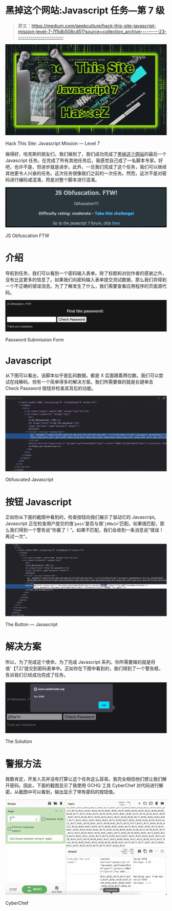 # 黑掉这个网站:Javascript 任务—第 7 级

> 原文：<https://medium.com/geekculture/hack-this-site-javascript-mission-level-7-7f5db508cd51?source=collection_archive---------23----------------------->

![](img/be5661d99c3cc708cbbdce7dae5d3781.png)

Hack This Site: Javascript Mission — Level 7

做得好，哈克斯的朋友们，我们做到了，我们成功完成了[黑掉这个网站](https://hackthissite.org/)的最后一个 Javascript 任务。在完成了所有其他任务后，我感觉自己成了一名脚本专家。好吧，也许不是，但进步就是进步。此外，一旦我们完成了这个任务，我们可以继续其他更令人兴奋的任务。这次任务很像我们之前的一次任务。然而，这次不是对密码进行编码或混淆，而是对整个脚本进行混淆。

![](img/9adb660cb3c1ea4a2b6409bf7b20b8fd.png)

JS Obfuscation FTW

# 介绍

导航到任务，我们可以看到一个密码输入表单。除了标题和对创作者的感谢之外，没有比这更多的信息了。如果我们向密码输入表单提交测试数据，那么我们将得到一个不正确的错误消息。为了了解发生了什么，我们需要查看应用程序的页面源代码。

![](img/d1bcdd00d0124f65d1b1fbbea84c554d.png)

Password Submission Form

# Javascript

从下图可以看出，该脚本似乎是乱码数据。都是 X 后面跟着两位数。我们可以尝试在线解码，但有一个简单得多的解决方案。我们所需要做的就是右键单击 Check Password 按钮并检查其背后的功能。

![](img/4859a3a60f3554fc31f6b94e0195270a.png)

Obfuscated Javascript

# 按钮 Javascript

正如你从下面的截图中看到的，检查按钮向我们展示了驱动它的 Javascript。Javascript 正在检查用户提交的值'`pass`'是否与值'`j00w1n`'匹配。如果值匹配，那么我们得到一个警告说“你赢了！”。如果不匹配，我们会收到一条消息说“错误！再试一次”。

![](img/d91e96f50182dc120709d135a1175e8e.png)

The Button — Javascript

# 解决方案

所以，为了完成这个使命，为了完成 Javascript 系列。你所需要做的就是将值'【T2]'提交到密码表单中。正如你在下图中看到的，我们得到了一个警告框，告诉我们已经成功完成了任务。

![](img/a2e414b29afaf46a729abaeedd00f389.png)

The Solution

# 警报方法

我敢肯定，开发人员并没有打算让这个任务这么容易。我完全相信他们想让我们解开密码。因此，下面的截图显示了我使用 GCHQ 工具 CyberChef 对代码进行解密。从截图中可以看到，输出显示了带有密码的按钮值。

![](img/af92ba4e42e8237099e673a14642ca64.png)

CyberChef
